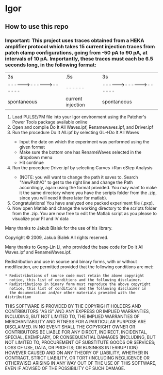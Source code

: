 # Igor
<link rel="stylesheet" type="text/css" href="readme.css">
<h2>How to use this repo</h2>
<h3>Important: This project uses traces obtained from a HEKA amplifier protocol which takes <strong>15</strong> current injection traces from patch clamp configurations, going from <strong>-50 pA</strong> to <strong>90 pA</strong>, at intervals of <strong>10 pA</strong>. Importantly, these traces must each be <strong>6.5</strong> seconds long, in the following format:
<br>
<table style="width:100%">
  <tr>
    <td>3s</td>
    <td>.5s</td> 
    <td>3s</td>
  </tr>
  <tr>
    <td>------>------>------</td>
    <td>------</td> 
    <td>------>------>------</td>
  </tr>
  <tr>
    <td>spontaneous</td>
    <td>current injection</td>
    <td>spontaneous</td>
  </tr>
</table>


</h3>
<ol><li>Load PULSE/PM file into your Igor environment using the Patcher's Power Tools package available online</li>
<li>Open and compile Do It All Waves.ipf, Renamewaves.ipf, and Driver.ipf</li>
<li>Run the procedure Do It All.ipf by selecting GL->Do It All Waves</li>
<ul><li>Input the date on which the experiment was performed using the given format</li>
<li>Make sure the bottom one has RenameWaves selected in the dropdown menu</li>
<li>Hit continue</li></ul>
<li>Run the procedure Driver.ipf by selecting Curves->Run cStep Analysis</li>
<ul><li>(NOTE: you will want to change the path it saves to. Search "NewPath/O" to get to the right line and change the Path accordingly, again using the format provided. You may want to make it the same directory where you have the scripts folder from the .zip, since you will need it there later for matlab).</li></ul>
<li>Congratulations! You have analyzed one packed experiment file (.pxp).</li>
<li>Now open Matlab and change the working directory to the scripts folder from the .zip. You are now free to edit the Matlab script as you please to visualize your FI and IV data</li></ol>


<p>Many thanks to Jakub Bialek for the use of his library.</p>
<h0>Copyright © 2009, Jakub Bialek
All rights reserved.

Many thanks to Geng-Lin Li, who provided the base code for Do It All Waves.ipf and RenameWaves.ipf.

Redistribution and use in source and binary forms, with or without
modification, are permitted provided that the following conditions are
met:

    * Redistributions of source code must retain the above copyright
      notice, this list of conditions and the following disclaimer.
    * Redistributions in binary form must reproduce the above copyright
      notice, this list of conditions and the following disclaimer in
      the documentation and/or other materials provided with the distribution

THIS SOFTWARE IS PROVIDED BY THE COPYRIGHT HOLDERS AND CONTRIBUTORS "AS IS"
AND ANY EXPRESS OR IMPLIED WARRANTIES, INCLUDING, BUT NOT LIMITED TO, THE
IMPLIED WARRANTIES OF MERCHANTABILITY AND FITNESS FOR A PARTICULAR PURPOSE
ARE DISCLAIMED. IN NO EVENT SHALL THE COPYRIGHT OWNER OR CONTRIBUTORS BE
LIABLE FOR ANY DIRECT, INDIRECT, INCIDENTAL, SPECIAL, EXEMPLARY, OR
CONSEQUENTIAL DAMAGES (INCLUDING, BUT NOT LIMITED TO, PROCUREMENT OF
SUBSTITUTE GOODS OR SERVICES; LOSS OF USE, DATA, OR PROFITS; OR BUSINESS
INTERRUPTION) HOWEVER CAUSED AND ON ANY THEORY OF LIABILITY, WHETHER IN
CONTRACT, STRICT LIABILITY, OR TORT (INCLUDING NEGLIGENCE OR OTHERWISE)
ARISING IN ANY WAY OUT OF THE USE OF THIS SOFTWARE, EVEN IF ADVISED OF THE
POSSIBILITY OF SUCH DAMAGE.</h0>
